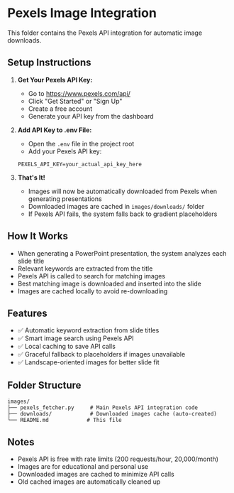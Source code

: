 # Pexels Image Integration

This folder contains the Pexels API integration for automatic image downloads.

## Setup Instructions

1. **Get Your Pexels API Key:**
   - Go to https://www.pexels.com/api/
   - Click "Get Started" or "Sign Up"
   - Create a free account
   - Generate your API key from the dashboard

2. **Add API Key to .env File:**
   - Open the `.env` file in the project root
   - Add your Pexels API key:
   ```
   PEXELS_API_KEY=your_actual_api_key_here
   ```

3. **That's It!**
   - Images will now be automatically downloaded from Pexels when generating presentations
   - Downloaded images are cached in `images/downloads/` folder
   - If Pexels API fails, the system falls back to gradient placeholders

## How It Works

- When generating a PowerPoint presentation, the system analyzes each slide title
- Relevant keywords are extracted from the title
- Pexels API is called to search for matching images
- Best matching image is downloaded and inserted into the slide
- Images are cached locally to avoid re-downloading

## Features

- ✅ Automatic keyword extraction from slide titles
- ✅ Smart image search using Pexels API
- ✅ Local caching to save API calls
- ✅ Graceful fallback to placeholders if images unavailable
- ✅ Landscape-oriented images for better slide fit

## Folder Structure

```
images/
├── pexels_fetcher.py     # Main Pexels API integration code
├── downloads/            # Downloaded images cache (auto-created)
└── README.md            # This file
```

## Notes

- Pexels API is free with rate limits (200 requests/hour, 20,000/month)
- Images are for educational and personal use
- Downloaded images are cached to minimize API calls
- Old cached images are automatically cleaned up
